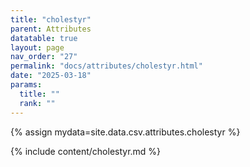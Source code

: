 ```yaml
---
title: "cholestyr"
parent: Attributes
datatable: true
layout: page
nav_order: "27"
permalink: "docs/attributes/cholestyr.html"
date: "2025-03-18"
params:
  title: ""
  rank: ""
---
```

{% assign mydata=site.data.csv.attributes.cholestyr %} 

{% include content/cholestyr.md %}
